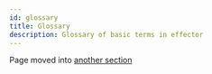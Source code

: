 ```yaml
---
id: glossary
title: Glossary
description: Glossary of basic terms in effector
---
```


Page moved into [another section](docs/explanationion/glossary.md)
